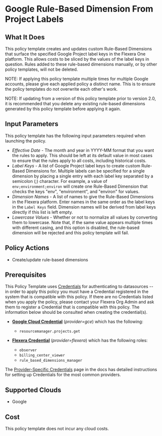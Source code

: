 # Google Rule-Based Dimension From Project Labels

## What It Does

This policy template creates and updates custom Rule-Based Dimensions that surface the specified Google Project label keys in the Flexera One platform. This allows costs to be sliced by the values of the label keys in question. Rules added to these rule-based dimensions manually, or by other policy templates, will not be deleted.

NOTE: If applying this policy template multiple times for multiple Google accounts, please give each applied policy a distinct name. This is to ensure the policy templates do not overwrite each other's work.

NOTE: If updating from a version of this policy template prior to version 2.0, it is recommended that you delete any existing rule-based dimensions generated by this policy template before applying it again.

## Input Parameters

This policy template has the following input parameters required when launching the policy.

- *Effective Date* - The month and year in YYYY-MM format that you want the rules to apply. This should be left at its default value in most cases to ensure that the rules apply to all costs, including historical costs.
- *Label Keys* - A list of Google Project label keys to create custom Rule-Based Dimensions for. Multiple labels can be specified for a single dimension by placing a single entry with each label key separated by a semicolon (;) character. For example, a value of `env;environment;environ` will create one Rule-Based Dimension that checks the keys "env", "environment", and "environ" for values.
- *Dimension Names* - A list of names to give the Rule-Based Dimensions in the Flexera platform. Enter names in the same order as the label keys in the `Label Keys` field. Dimension names will be derived from label keys directly if this list is left empty.
- *Lowercase Values* - Whether or not to normalize all values by converting them to lowercase. Note that, if the same value appears multiple times with different casing, and this option is disabled, the rule-based dimension will be rejected and this policy template will fail.

## Policy Actions

- Create/update rule-based dimensions

## Prerequisites

This Policy Template uses [Credentials](https://docs.flexera.com/flexera/EN/Automation/ManagingCredentialsExternal.htm) for authenticating to datasources -- in order to apply this policy you must have a Credential registered in the system that is compatible with this policy. If there are no Credentials listed when you apply the policy, please contact your Flexera Org Admin and ask them to register a Credential that is compatible with this policy. The information below should be consulted when creating the credential(s).

- [**Google Cloud Credential**](https://docs.flexera.com/flexera/EN/Automation/ProviderCredentials.htm#automationadmin_4083446696_1121577) (*provider=gce*) which has the following:
  - `resourcemanager.projects.get`

- [**Flexera Credential**](https://docs.flexera.com/flexera/EN/Automation/ProviderCredentials.htm) (*provider=flexera*) which has the following roles:
  - `observer`
  - `billing_center_viewer`
  - `rule_based_dimensions_manager`

The [Provider-Specific Credentials](https://docs.flexera.com/flexera/EN/Automation/ProviderCredentials.htm) page in the docs has detailed instructions for setting up Credentials for the most common providers.

## Supported Clouds

- Google

## Cost

This policy template does not incur any cloud costs.
